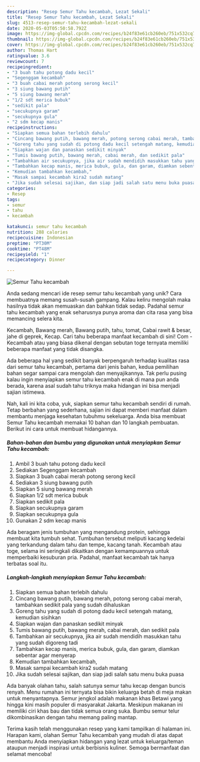 ```yaml
---
description: "Resep Semur Tahu kecambah, Lezat Sekali"
title: "Resep Semur Tahu kecambah, Lezat Sekali"
slug: 4513-resep-semur-tahu-kecambah-lezat-sekali
date: 2020-05-03T05:50:58.792Z
image: https://img-global.cpcdn.com/recipes/b24f83e61cb260eb/751x532cq70/semur-tahu-kecambah-foto-resep-utama.jpg
thumbnail: https://img-global.cpcdn.com/recipes/b24f83e61cb260eb/751x532cq70/semur-tahu-kecambah-foto-resep-utama.jpg
cover: https://img-global.cpcdn.com/recipes/b24f83e61cb260eb/751x532cq70/semur-tahu-kecambah-foto-resep-utama.jpg
author: Thomas Hart
ratingvalue: 3.6
reviewcount: 7
recipeingredient:
- "3 buah tahu potong dadu kecil"
- "Segenggam kecambah"
- "3 buah cabai merah potong serong kecil"
- "3 siung bawang putih"
- "5 siung bawang merah"
- "1/2 sdt merica bubuk"
- "sedikit pala"
- "secukupnya garam"
- "secukupnya gula"
- "2 sdm kecap manis"
recipeinstructions:
- "Siapkan semua bahan terlebih dahulu"
- "Cincang bawang putih, bawang merah, potong serong cabai merah, tambahkan sedikit pala yang sudah dihaluskan"
- "Goreng tahu yang sudah di potong dadu kecil setengah matang, kemudian sisihkan"
- "Siapkan wajan dan panaskan sedikit minyak"
- "Tumis bawang putih, bawang merah, cabai merah, dan sedikit pala"
- "Tambahkan air secukupnya, jika air sudah mendidih masukkan tahu yang sudah digoreng tadi"
- "Tambahkan kecap manis, merica bubuk, gula, dan garam, diamkan sebentar agar menyerap"
- "Kemudian tambahkan kecambah,"
- "Masak sampai kecambah kira2 sudah matang"
- "Jika sudah selesai sajikan, dan siap jadi salah satu menu buka puasa"
categories:
- Resep
tags:
- semur
- tahu
- kecambah

katakunci: semur tahu kecambah 
nutrition: 288 calories
recipecuisine: Indonesian
preptime: "PT30M"
cooktime: "PT48M"
recipeyield: "1"
recipecategory: Dinner

---
```



![Semur Tahu kecambah](https://img-global.cpcdn.com/recipes/b24f83e61cb260eb/751x532cq70/semur-tahu-kecambah-foto-resep-utama.jpg)

Anda sedang mencari ide resep semur tahu kecambah yang unik? Cara membuatnya memang susah-susah gampang. Kalau keliru mengolah maka hasilnya tidak akan memuaskan dan bahkan tidak sedap. Padahal semur tahu kecambah yang enak seharusnya punya aroma dan cita rasa yang bisa memancing selera kita.

Kecambah, Bawang merah, Bawang putih, tahu, tomat, Cabai rawit &amp; besar, jahe di geprek, Kecap. Cari tahu beberapa manfaat kecambah di sini! Com - Kecambah atau yang biasa dikenal dengan sebutan toge ternyata memiliki beberapa manfaat yang tidak disangka.

Ada beberapa hal yang sedikit banyak berpengaruh terhadap kualitas rasa dari semur tahu kecambah, pertama dari jenis bahan, kedua pemilihan bahan segar sampai cara mengolah dan menyajikannya. Tak perlu pusing kalau ingin menyiapkan semur tahu kecambah enak di mana pun anda berada, karena asal sudah tahu triknya maka hidangan ini bisa menjadi sajian istimewa.


Nah, kali ini kita coba, yuk, siapkan semur tahu kecambah sendiri di rumah. Tetap berbahan yang sederhana, sajian ini dapat memberi manfaat dalam membantu menjaga kesehatan tubuhmu sekeluarga. Anda bisa membuat Semur Tahu kecambah memakai 10 bahan dan 10 langkah pembuatan. Berikut ini cara untuk membuat hidangannya.

<!--inarticleads1-->

##### Bahan-bahan dan bumbu yang digunakan untuk menyiapkan Semur Tahu kecambah:

1. Ambil 3 buah tahu potong dadu kecil
1. Sediakan Segenggam kecambah
1. Siapkan 3 buah cabai merah potong serong kecil
1. Sediakan 3 siung bawang putih
1. Siapkan 5 siung bawang merah
1. Siapkan 1/2 sdt merica bubuk
1. Siapkan sedikit pala
1. Siapkan secukupnya garam
1. Siapkan secukupnya gula
1. Gunakan 2 sdm kecap manis


Ada beragam jenis tumbuhan yang mengandung protein, sehingga membuat kita tumbuh sehat. Tumbuhan tersebut meliputi kacang kedelai yang terkandung dalam tahu dan tempe, kacang tanah. Kecambah atau toge, selama ini seringkali dikaitkan dengan kemampuannya untuk memperbaiki kesuburan pria. Padahal, manfaat kecambah tak hanya terbatas soal itu. 

<!--inarticleads2-->

##### Langkah-langkah menyiapkan Semur Tahu kecambah:

1. Siapkan semua bahan terlebih dahulu
1. Cincang bawang putih, bawang merah, potong serong cabai merah, tambahkan sedikit pala yang sudah dihaluskan
1. Goreng tahu yang sudah di potong dadu kecil setengah matang, kemudian sisihkan
1. Siapkan wajan dan panaskan sedikit minyak
1. Tumis bawang putih, bawang merah, cabai merah, dan sedikit pala
1. Tambahkan air secukupnya, jika air sudah mendidih masukkan tahu yang sudah digoreng tadi
1. Tambahkan kecap manis, merica bubuk, gula, dan garam, diamkan sebentar agar menyerap
1. Kemudian tambahkan kecambah,
1. Masak sampai kecambah kira2 sudah matang
1. Jika sudah selesai sajikan, dan siap jadi salah satu menu buka puasa


Ada banyak olahan tahu, salah satunya semur tahu kecap dengan buncis renyah. Menu rumahan ini ternyata bisa bikin keluarga betah di meja makan untuk menyantapnya. Semur jengkol adalah makanan khas Betawi yang hingga kini masih populer di masyarakat Jakarta. Meskipun makanan ini memiliki ciri khas bau dan tidak semua orang suka. Bumbu semur telur dikombinasikan dengan tahu memang paling mantap. 

Terima kasih telah menggunakan resep yang kami tampilkan di halaman ini. Harapan kami, olahan Semur Tahu kecambah yang mudah di atas dapat membantu Anda menyiapkan hidangan yang lezat untuk keluarga/teman ataupun menjadi inspirasi untuk berbisnis kuliner. Semoga bermanfaat dan selamat mencoba!
